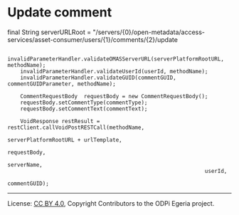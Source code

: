 <!-- SPDX-License-Identifier: CC-BY-4.0 -->
<!-- Copyright Contributors to the ODPi Egeria project. -->


# Update comment

final String   serverURLRoot = "/servers/{0}/open-metadata/access-services/asset-consumer/users/{1}/comments/{2}/update

        invalidParameterHandler.validateOMASServerURL(serverPlatformRootURL, methodName);
        invalidParameterHandler.validateUserId(userId, methodName);
        invalidParameterHandler.validateGUID(commentGUID, commentGUIDParameter, methodName);

        CommentRequestBody  requestBody = new CommentRequestBody();
        requestBody.setCommentType(commentType);
        requestBody.setCommentText(commentText);

        VoidResponse restResult = restClient.callVoidPostRESTCall(methodName,
                                                                  serverPlatformRootURL + urlTemplate,
                                                                  requestBody,
                                                                  serverName,
                                                                  userId,
                                                                  commentGUID);



----
License: [CC BY 4.0](https://creativecommons.org/licenses/by/4.0/),
Copyright Contributors to the ODPi Egeria project.